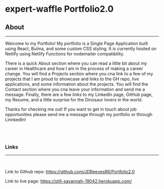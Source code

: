 # expert-waffle Portfolio2.0


## About ##

---

Welcome to my Portfolio! My portfolio is a Single Page Application built using React, Bulma, and some custom CSS styling. It is currently hosted on Netlify using Netlify Functions for nodemailer compatibility. 

There is a quick About section where you can read a little bit about my career in Healthcare and how I am in the process of making a career change. You will find a Projects section where you cna link to a few of my projects that I am proud to showcase and links to the GH repo, live applications, and some information about the projects. You will find the Contact section where you cna leave your information and send me a message. Finally, there are a few links to my LinkedIn page, GitHub page, my Resume, and a little surprise for the Dinosaur lovers in the world. 

Thanks for checking me out! If you want to get in touch about job opportunities please send me a message through my portfolio or through LinnkedIn! 


<br>
<br>

### Links ###

---

<br>


Link to Github repo: https://github.com/JDReeves86/Portfolio2.0

Link to live page: https://still-savannah-19042.herokuapp.com/
